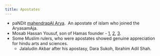 ```yaml
---
title: Apostates
---
```


- paNDit [mahendrapAl Arya](http://www.haindavakeralam.com/hkpage.aspx?PageID=14895&SKIN=D).  An apostate of islam who joined the AryasamAja.  
- Mosab Hassan Yousuf, son of Hamas founder - [1](https://www.youtube.com/watch?v=5LvqRHBChRY&feature=youtu.be), [2](https://www.youtube.com/watch?v=cs4eVuFfqUs#t=579), [3](https://www.youtube.com/watch?v=9oLjMaIR0-k#t=1134).
- Some Muslim rulers, who were apostates showed genuine appreciation for hindu arts and sciences.
    - Jalaludin Akbar after his apostasy, Dara Sukoh, Ibrahim Adil Shah.
        
